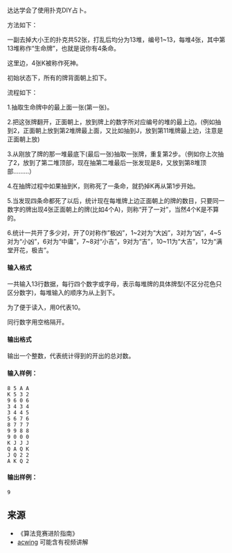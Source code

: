 达达学会了使用扑克DIY占卜。

方法如下：

一副去掉大小王的扑克共52张，打乱后均分为13堆，编号1~13，每堆4张，其中第13堆称作“生命牌”，也就是说你有4条命。

这里边，4张K被称作死神。

初始状态下，所有的牌背面朝上扣下。

流程如下：

1.抽取生命牌中的最上面一张(第一张)。

2.把这张牌翻开，正面朝上，放到牌上的数字所对应编号的堆的最上边。(例如抽到2，正面朝上放到第2堆牌最上面，又比如抽到J，放到第11堆牌最上边，注意是正面朝上放)

3.从刚放了牌的那一堆最底下(最后一张)抽取一张牌，重复第2步。（例如你上次抽了2，放到了第二堆顶部，现在抽第二堆最后一张发现是8，又放到第8堆顶部.........）

4.在抽牌过程中如果抽到K，则称死了一条命，就扔掉K再从第1步开始。

5.当发现四条命都死了以后，统计现在每堆牌上边正面朝上的牌的数目，只要同一数字的牌出现4张正面朝上的牌(比如4个A)，则称“开了一对”，当然4个K是不算的。

6.统计一共开了多少对，开了0对称作”极凶”，1~2对为“大凶”，3对为“凶”，4~5对为“小凶”，6对为“中庸”，7~8对“小吉”，9对为“吉”，10~11为“大吉”，12为“满堂开花，极吉”。

#### 输入格式

一共输入13行数据，每行四个数字或字母，表示每堆牌的具体牌型(不区分花色只区分数字)，每堆输入的顺序为从上到下。

为了便于读入，用0代表10。

同行数字用空格隔开。

#### 输出格式

输出一个整数，代表统计得到的开出的总对数。

#### 输入样例：

```
8 5 A A
K 5 3 2
9 6 0 6
3 4 3 4
3 4 4 5
5 6 7 6
8 7 7 7
9 9 8 8
9 0 0 0
K J J J
Q A Q K
J Q 2 2
A K Q 2
```

#### 输出样例：

```
9
```

## 来源 
- 《算法竞赛进阶指南》
- [acwing](https://www.acwing.com/problem/content/119/) 可能含有视频讲解